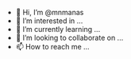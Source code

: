 - 👋 Hi, I’m @mnmanas
- 👀 I’m interested in ...
- 🌱 I’m currently learning ...
- 💞️ I’m looking to collaborate on ...
- 📫 How to reach me ...

<!---
mnmanas/mnmanas is a ✨ special ✨ repository because its `README.md` (this file) appears on your GitHub profile.
You can click the Preview link to take a look at your changes.
--->
